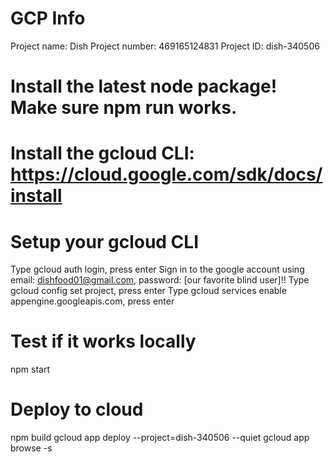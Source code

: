 # GCP Info
Project name: Dish
Project number: 469165124831
Project ID: dish-340506

# Install the latest node package! Make sure npm run works.

# Install the gcloud CLI: https://cloud.google.com/sdk/docs/install

# Setup your gcloud CLI 
Type gcloud auth login, press enter
Sign in to the google account using email: dishfood01@gmail.com, password: [our favorite blind user]!!
Type gcloud config set project, press enter
Type gcloud services enable appengine.googleapis.com, press enter

# Test if it works locally
npm start

# Deploy to cloud 
npm build 
gcloud app deploy --project=dish-340506 --quiet
gcloud app browse -s 



